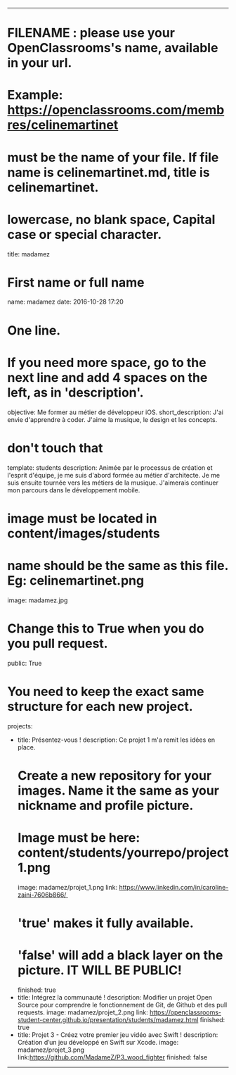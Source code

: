 ---

# FILENAME : please use your OpenClassrooms's name, available in your url.
# Example: https://openclassrooms.com/membres/celinemartinet
# must be the name of your file. If file name is celinemartinet.md, title is celinemartinet.
# lowercase, no blank space, Capital case or special character.
title: madamez

# First name or full name
name: madamez
date: 2016-10-28 17:20

# One line.
# If you need more space, go to the next line and add 4 spaces on the left, as in 'description'.
objective: Me former au métier de développeur iOS.
short_description: J'ai envie d'apprendre à coder. J'aime la musique, le design et les concepts.
# don't touch that
template: students
description:
    Animée par le processus de création et l'esprit d'équipe, je me suis d'abord 
    formée au métier d'architecte. Je me suis ensuite tournée vers les métiers 
    de la musique. J'aimerais continuer mon parcours dans le développement 
    mobile.

# image must be located in content/images/students
# name should be the same as this file. Eg: celinemartinet.png
image: madamez.jpg

# Change this to True when you do you pull request.
public: True

# You need to keep the exact same structure for each new project.
projects:
  - title: Présentez-vous !
    description: Ce projet 1 m'a remit les idées en place.
    # Create a new repository for your images. Name it the same as your nickname and profile picture.
    # Image must be here: content/students/yourrepo/project1.png
    image: madamez/projet_1.png
    link: https://www.linkedin.com/in/caroline-zaini-7606b866/ 
    # 'true' makes it fully available.
    # 'false' will add a black layer on the picture. IT WILL BE PUBLIC!
    finished: true
  - title: Intégrez la communauté !
    description: Modifier un projet Open Source pour comprendre le fonctionnement de Git, de Github et des pull requests. 
    image: madamez/projet_2.png
    link: https://openclassrooms-student-center.github.io/presentation/students/madamez.html
    finished: true
  - title: Projet 3 - Créez votre premier jeu vidéo avec Swift !
    description: Création d’un jeu développé en Swift sur Xcode.
    image: madamez/projet_3.png
    link:https://github.com/MadameZ/P3_wood_fighter
    finished: false
---